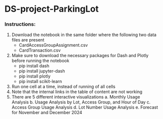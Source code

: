 # DS-project-ParkingLot
### Instructions:
1. Download the notebook in the same folder where the following two data files are present
	- CardAccessGroupAssignment.csv
	- CardTransaction.csv
2. Make sure to download the necessary packages for Dash and Plotly before running the notebook
	- pip install dash
	- pip install jupyter-dash
	- pip install plotly
	- pip install scikit-learn
3. Run one cell at a time, instead of running of all cells
4. Note that the internal links in the table of content are not working
5. There are 5 different interactive visualizations
	a. Monthly Usage Analysis
	b. Usage Analysis by Lot, Access Group, and Hour of Day
	c. Access Group Usage Analysis
	d. Lot Number Usage Analysis
	e. Forecast for November and December 2024